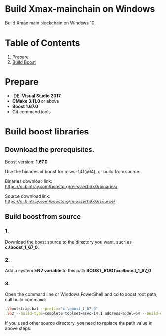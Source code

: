 # Build Xmax-mainchain on Windows
Build Xmax main blockchain on Windows 10.

# Table of Contents
1. [Prepare](#prepare)
2. [Build Boost](#buildboost)



<a name="parepare"></a>
# Prepare

* IDE: **Visual Studio 2017**
* **CMake 3.11.0** or above
* **Boost 1.67.0**
* Git command tools


<a name="buildboost"></a>
# Build boost libraries

## Download the prerequisites.
Boost version: **1.67.0**

Use the binaries of boost for msvc-14.1(x64), or build from source.

Binaries download link: https://dl.bintray.com/boostorg/release/1.67.0/binaries/

Source download link: https://dl.bintray.com/boostorg/release/1.67.0/source/


## Build boost from source

### 1.
Download the boost source to the directory you want, such as **c:\boost_1_67_0**.

### 2.
Add a system **ENV variable** to this path **BOOST_ROOT=c:\boost_1_67_0**

### 3.
Open the command line or Windows PowerShell and cd to boost root path, call build command:
```bash
.\bootstrap.bat --prefix="c:\boost_1_67_0"
.\b2 --build-type=complete toolset=msvc-14.1 address-model=64 --build-dir=.x64 --stagedir=stage_x64 --prefix="c:\Boost\boost_1_67_0"  install
```
If you used other source directory, you need to replace the path value in above steps.




